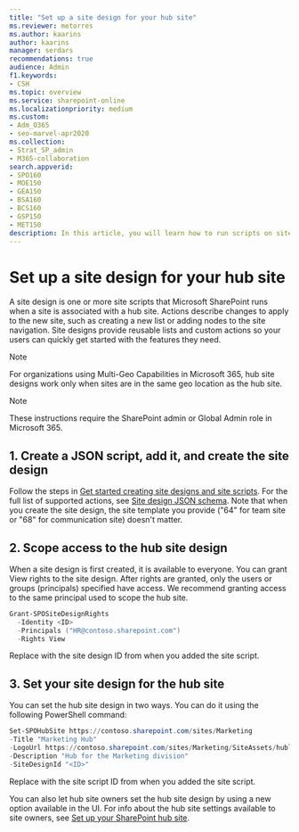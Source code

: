 ```yaml
---
title: "Set up a site design for your hub site"
ms.reviewer: metorres
ms.author: kaarins
author: kaarins
manager: serdars
recommendations: true
audience: Admin
f1.keywords:
- CSH
ms.topic: overview
ms.service: sharepoint-online
ms.localizationpriority: medium
ms.custom: 
- Adm_O365
- seo-marvel-apr2020
ms.collection:  
- Strat_SP_admin
- M365-collaboration
search.appverid:
- SPO160
- MOE150
- GEA150
- BSA160
- BCS160
- GSP150
- MET150
description: In this article, you will learn how to run scripts on sites when they're associated with a hub site.
---
```


# Set up a site design for your hub site  

A site design is one or more site scripts that Microsoft SharePoint runs when a site is associated with a hub site. Actions describe changes to apply to the new site, such as creating a new list or adding nodes to the site navigation. Site designs provide reusable lists and custom actions so your users can quickly get started with the features they need. 

> [!NOTE]
> For organizations using Multi-Geo Capabilities in Microsoft 365, hub site designs work only when sites are in the same geo location as the hub site.

> [!NOTE]
> These instructions require the SharePoint admin or Global Admin role in Microsoft 365.

## 1. Create a JSON script, add it, and create the site design 

Follow the steps in [Get started creating site designs and site scripts](/sharepoint/dev/declarative-customization/get-started-create-site-design/). For the full list of supported actions, see [Site design JSON schema](/sharepoint/dev/declarative-customization/site-design-json-schema/). Note that when you create the site design, the site template you provide ("64" for team site or "68" for communication site) doesn't matter. 

## 2. Scope access to the hub site design 
 
When a site design is first created, it is available to everyone. You can grant View rights to the site design. After rights are granted, only the users or groups (principals) specified have access. We recommend granting access to the same principal used to scope the hub site.

```PowerShell  
Grant-SPOSiteDesignRights  
  -Identity <ID> 
  -Principals ("HR@contoso.sharepoint.com")  
  -Rights View 
```

Replace <ID> with the site design ID from when you added the site script.

## 3. Set your site design for the hub site 
You can set the hub site design in two ways. You can do it using the following PowerShell command: 

```PowerShell   
Set-SPOHubSite https://contoso.sharepoint.com/sites/Marketing  
-Title "Marketing Hub"  
-LogoUrl https://contoso.sharepoint.com/sites/Marketing/SiteAssets/hublogo.png  
-Description "Hub for the Marketing division" 
-SiteDesignId "<ID>" 
```

Replace <ID> with the site script ID from when you added the site script.  

You can also let hub site owners set the hub site design by using a new option available in the UI. For info about the hub site settings available to site owners, see [Set up your SharePoint hub site](https://support.office.com/article/e2daed64-658c-4462-aeaf-7d1a92eba098). 

